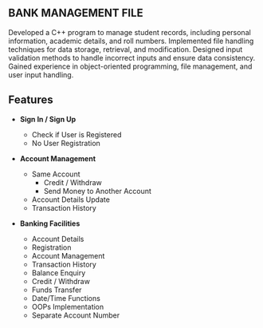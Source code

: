 ## BANK MANAGEMENT FILE
Developed a C++ program to manage student records, including personal information, academic details, and roll numbers.
Implemented file handling techniques for data storage, retrieval, and modification.
Designed input validation methods to handle incorrect inputs and ensure data consistency.
Gained experience in object-oriented programming, file management, and user input handling.

## Features

- **Sign In / Sign Up**
  - Check if User is Registered
  - No User Registration

- **Account Management**
  - Same Account
    - Credit / Withdraw
    - Send Money to Another Account
  - Account Details Update
  - Transaction History

- **Banking Facilities**
  - Account Details
  - Registration
  - Account Management
  - Transaction History
  - Balance Enquiry
  - Credit / Withdraw
  - Funds Transfer
  - Date/Time Functions
  - OOPs Implementation
  - Separate Account Number
